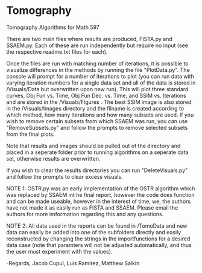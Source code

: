 # Tomography
Tomography Algorithms for Math 597


There are two main files where results are produced, FISTA.py and SSAEM.py.
Each of these are run independently but require no input (see the respective readme.txt files for each).

Once the files are run with matching number of iterations, it is possible to visualize differences in the methods by running the file "PlotData.py". The console will prompt for a number of iterations to plot (you can run data with varying iteration numbers for a single data set and all of the data is stored in /Visuals/Data but overwritten upon new run). This will plot three standard curves, Obj Fun vs. Time, Obj Fun Dec. vs. Time, and SSIM vs. Iterations and are stored in the /Visuals/Figures . The best SSIM image is also stored in the /Visuals/Images directory and the filname is created according to which method, how many iterations and how many subsets are used. If you wish to remove certain subsets from which SSAEM was run, you can use "RemoveSubsets.py" and follow the prompts to remove selected subsets from the final plots.

Note that results and images should be pulled out of the directory and placed in a seperate folder prior to running algorithms on a seperate data set, otherwise results are overwritten. 

If you wish to clear the results directories you can run "DeleteVisuals.py" and follow the prompts to clear excess visuals.

NOTE 1: OSTR.py was an early implementation of the OSTR algorithm which was replaced by SSAEM int he final report, however the code does function and can be made useable, however in the interest of time, we, the authors have not made it as easily run as FISTA and SSAEM. Please email the authors for more imformation regarding this and any questions.

NOTE 2: All data used in the reports can be found in /TomoData and new data can easily be added into one of the subfolders directly and easily reconstructed by changing the strings in the importfunctions for a desired data case (note that paramters will not be adjusted automatically, and thus the user must experiment with the values).

-Regards,
Jacob Cupul, Luis Ramirez, Matthew Salkin
